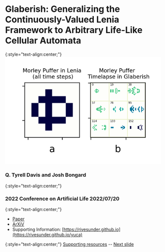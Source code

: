 
# Glaberish: Generalizing the Continuously-Valued Lenia Framework to Arbitrary Life-Like Cellular Automata 

{:style="text-align:center;"}
![teaser figure showing Orbium and s613 CA](https://raw.githubusercontent.com/riveSunder/yuca/master/assets/glaberish/morley_timelapse.png)

### Q. Tyrell Davis and Josh Bongard
{:style="text-align:center;"}
### 2022 Conference on Artificial Life 2022/07/20
{:style="text-align:center;"}

* [Paper](https://direct.mit.edu/isal/proceedings/isal/34/47/112267)
* [ArXiV](https://arxiv.org/abs/2205.10463)
* Supporting Information: [https://rivesunder.github.io](https://rivesunder.github.io/yuca)


{:style="text-align:center;"}
[Supporting resources](https://rivesunder.github.io/yuca) -- [Next slide](https://rivesunder.github.io/yuca/g_slide_001)
